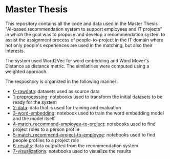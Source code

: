 # Master Thesis

This repository contains all the code and data used in the Master Thesis "AI-based recommendation system to support employees and IT projects" in which the goal was to propose and develop a recommendation system to assist the assignment process of people-to-project in the IT domain where not only people's experiences are used in the matching, but also their interests.

The system used Word2Vec for word embedding and Word Mover's Distance as distance metric. The similatiries were computed using a weighted approach.

The respository is organized in the following manner:
- [0-rawdata](0-rawdata): datasets used as source data
- [1-preprocessing](1-preprocessing): notebooks used to transform the initial datasets to be ready for the system
- [2-data](2-data): data that is used for training and evaluation
- [3-word-embedding](3-word-embedding): notebook used to train the word embedding model and the model itself
- [4-match_recommend-employee-to-project](4-match_recommend-employee-to-project): notebooks used to find project roles to a person profile
- [5-match_recommend-project-to-employee](5-match_recommend-project-to-employee): notebooks used to find people profiles to a project role
- [6-results](6-results): data outputted from the recommendation system
- [7-visualizations](7-visualizations): notebooks used to visualize the results

